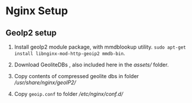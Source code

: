 # Nginx Setup

## GeoIp2 setup

1. Install geoIp2 module package, with mmdblookup utility.  `sudo apt-get install libnginx-mod-http-geoip2 mmdb-bin`.

2. Download GeoliteDBs , also included here in the *assets/* folder.

3. Copy contents of compressed geolite dbs in folder */usr/share/nginx/geoIP2/*

4. Copy `geoip.conf` to folder */etc/nginx/conf.d/*